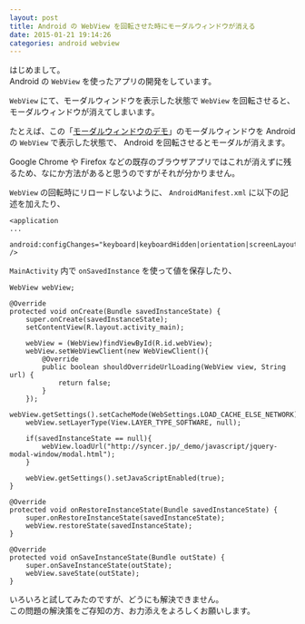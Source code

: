 ```yaml
---
layout: post
title: Android の WebView を回転させた時にモーダルウィンドウが消える
date: 2015-01-21 19:14:26
categories: android webview
---
```

<!-- {% raw %} -->
<p>はじめまして。<br>
Android の <code>WebView</code> を使ったアプリの開発をしています。</p>

<p><code>WebView</code> にて、モーダルウィンドウを表示した状態で <code>WebView</code> を回転させると、<br>
モーダルウィンドウが消えてしまいます。</p>

<p>たとえば、この「<a href="http://syncer.jp/_demo/javascript/jquery-modal-window/modal.html">モーダルウィンドウのデモ</a>」のモーダルウィンドウを Android の <code>WebView</code> で表示した状態で、 Android を回転させるとモーダルが消えます。</p>

<p>Google Chrome や Firefox などの既存のブラウザアプリではこれが消えずに残るため、なにか方法があると思うのですがそれが分かりません。</p>

<p><code>WebView</code> の回転時にリロードしないように、 <code>AndroidManifest.xml</code> に以下の記述を加えたり、</p>

<pre class="lang-xml prettyprint-override"><code>&lt;application
...
 android:configChanges="keyboard|keyboardHidden|orientation|screenLayout|uiMode|screenSize|smallestScreenSize"
/&gt;
</code></pre>

<p><code>MainActivity</code> 内で <code>onSavedInstance</code> を使って値を保存したり、</p>

<pre class="lang-java prettyprint-override"><code>WebView webView;

@Override
protected void onCreate(Bundle savedInstanceState) {
    super.onCreate(savedInstanceState);
    setContentView(R.layout.activity_main);

    webView = (WebView)findViewById(R.id.webView);
    webView.setWebViewClient(new WebViewClient(){
        @Override
        public boolean shouldOverrideUrlLoading(WebView view, String url) {
            return false;
        }
    });
    webView.getSettings().setCacheMode(WebSettings.LOAD_CACHE_ELSE_NETWORK);
    webView.setLayerType(View.LAYER_TYPE_SOFTWARE, null);

    if(savedInstanceState == null){
        webView.loadUrl("http://syncer.jp/_demo/javascript/jquery-modal-window/modal.html");
    }

    webView.getSettings().setJavaScriptEnabled(true);
}

@Override
protected void onRestoreInstanceState(Bundle savedInstanceState) {
    super.onRestoreInstanceState(savedInstanceState);
    webView.restoreState(savedInstanceState);
}

@Override
protected void onSaveInstanceState(Bundle outState) {
    super.onSaveInstanceState(outState);
    webView.saveState(outState);
}
</code></pre>

<p>いろいろと試してみたのですが、どうにも解決できません。<br>
この問題の解決策をご存知の方、お力添えをよろしくお願いします。</p>
<!-- {% endraw %} -->
